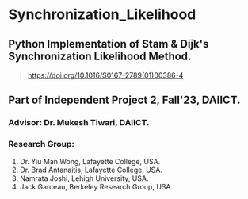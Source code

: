 # Synchronization_Likelihood

## Python Implementation of Stam &amp; Dijk's Synchronization Likelihood Method.

> https://doi.org/10.1016/S0167-2789(01)00386-4

## Part of Independent Project 2, Fall'23, DAIICT.

### Advisor: Dr. Mukesh Tiwari, DAIICT.

### Research Group:

1. Dr. Yiu Man Wong, Lafayette College, USA.
2. Dr. Brad Antanaitis, Lafayette College, USA.
3. Namrata Joshi, Lehigh University, USA.
4. Jack Garceau, Berkeley Research Group, USA.
